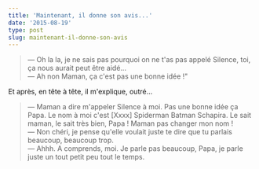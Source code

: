 ```yaml
---
title: 'Maintenant, il donne son avis...'
date: '2015-08-19'
type: post
slug: maintenant-il-donne-son-avis
---
```


> — Oh la la, je ne sais pas pourquoi on ne t'as pas appelé Silence, toi, ça nous aurait peut être aidé...  
> — Ah non Maman, ça c'est pas une bonne idée !"

Et après, en tête à tête, il m'explique, outré...

> — Maman a dire m'appeler Silence à moi. Pas une bonne idée ça Papa. Le nom à moi c'est [Xxxx] Spiderman Batman Schapira. Le sait maman, le sait très bien, Papa ! Maman pas changer mon nom !  
> — Non chéri, je pense qu'elle voulait juste te dire que tu parlais beaucoup, beaucoup trop.  
> — Ahhh. A comprends, moi. Je parle pas beaucoup, Papa, je parle juste un tout petit peu tout le temps.
